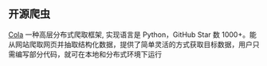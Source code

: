 ## 开源爬虫
[Cola]( https://github.com/chineking/cola) 一种高层分布式爬取框架, 实现语言是 Python，GitHub Star 数 1000+。能从网站爬取网页并抽取结构化数据，提供了简单灵活的方式获取目标数据，用户只需编写部分代码，就可在本地和分布式环境下运行

